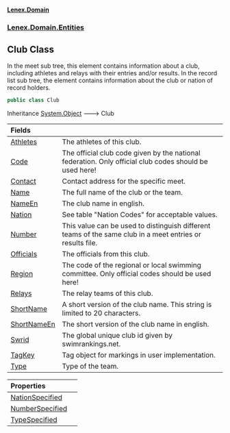 #### [Lenex.Domain](index.md 'index')
### [Lenex.Domain.Entities](Lenex.Domain.Entities.md 'Lenex.Domain.Entities')

## Club Class

In the meet sub tree, this element contains information about a club, including athletes and relays with their entries and/or results. In the record list sub tree, the element contains information about the club or nation of record holders.

```csharp
public class Club
```

Inheritance [System.Object](https://docs.microsoft.com/en-us/dotnet/api/System.Object 'System.Object') &#129106; Club

| Fields | |
| :--- | :--- |
| [Athletes](Lenex.Domain.Entities.Club.Athletes.md 'Lenex.Domain.Entities.Club.Athletes') | The athletes of this club. |
| [Code](Lenex.Domain.Entities.Club.Code.md 'Lenex.Domain.Entities.Club.Code') | The official club code given by the national federation. Only official club codes should be used here! |
| [Contact](Lenex.Domain.Entities.Club.Contact.md 'Lenex.Domain.Entities.Club.Contact') | Contact address for the specific meet. |
| [Name](Lenex.Domain.Entities.Club.Name.md 'Lenex.Domain.Entities.Club.Name') | The full name of the club or the team. |
| [NameEn](Lenex.Domain.Entities.Club.NameEn.md 'Lenex.Domain.Entities.Club.NameEn') | The club name in english. |
| [Nation](Lenex.Domain.Entities.Club.Nation.md 'Lenex.Domain.Entities.Club.Nation') | See table "Nation Codes" for acceptable values. |
| [Number](Lenex.Domain.Entities.Club.Number.md 'Lenex.Domain.Entities.Club.Number') | This value can be used to distinguish different teams of the same club in a meet entries or results file. |
| [Officials](Lenex.Domain.Entities.Club.Officials.md 'Lenex.Domain.Entities.Club.Officials') | The officials from this club. |
| [Region](Lenex.Domain.Entities.Club.Region.md 'Lenex.Domain.Entities.Club.Region') | The code of the regional or local swimming committee. Only official codes should be used here! |
| [Relays](Lenex.Domain.Entities.Club.Relays.md 'Lenex.Domain.Entities.Club.Relays') | The relay teams of this club. |
| [ShortName](Lenex.Domain.Entities.Club.ShortName.md 'Lenex.Domain.Entities.Club.ShortName') | A short version of the club name. This string is limited to 20 characters. |
| [ShortNameEn](Lenex.Domain.Entities.Club.ShortNameEn.md 'Lenex.Domain.Entities.Club.ShortNameEn') | The short version of the club name in english. |
| [Swrid](Lenex.Domain.Entities.Club.Swrid.md 'Lenex.Domain.Entities.Club.Swrid') | The global unique club id given by swimrankings.net. |
| [TagKey](Lenex.Domain.Entities.Club.TagKey.md 'Lenex.Domain.Entities.Club.TagKey') | Tag object for markings in user implementation. |
| [Type](Lenex.Domain.Entities.Club.Type.md 'Lenex.Domain.Entities.Club.Type') | Type of the team. |

| Properties | |
| :--- | :--- |
| [NationSpecified](Lenex.Domain.Entities.Club.NationSpecified.md 'Lenex.Domain.Entities.Club.NationSpecified') | |
| [NumberSpecified](Lenex.Domain.Entities.Club.NumberSpecified.md 'Lenex.Domain.Entities.Club.NumberSpecified') | |
| [TypeSpecified](Lenex.Domain.Entities.Club.TypeSpecified.md 'Lenex.Domain.Entities.Club.TypeSpecified') | |
